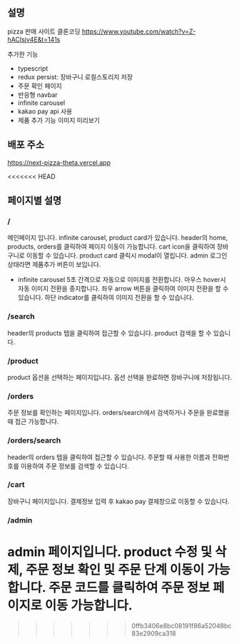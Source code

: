 ## 설명

pizza 판매 사이트 클론코딩
https://www.youtube.com/watch?v=Z-hACIsjv4E&t=141s

추가한 기능

- typescript
- redux persist: 장바구니 로컬스토리지 저장
- 주문 확인 페이지
- 반응형 navbar
- infinite carousel
- kakao pay api 사용
- 제품 추가 기능 이미지 미리보기

## 배포 주소

https://next-pizza-theta.vercel.app

<<<<<<< HEAD

## 페이지별 설명

### /

메인페이지 입니다. infinite carousel, product card가 있습니다.
header의 home, products, orders를 클릭하여 페이지 이동이 가능합니다.
cart icon을 클릭하여 장바구니로 이동할 수 있습니다.
product card 클릭시 modal이 열립니다.
admin 로그인 상태라면 제품추가 버튼이 보입니다.

- infinite carousel
  5초 간격으로 자동으로 이미지를 전환합니다.
  마우스 hover시 자동 이미지 전환을 중지합니다.
  좌우 arrow 버튼을 클릭하여 이미지 전환을 할 수 있습니다.
  하단 indicator를 클릭하여 이미지 전환을 할 수 있습니다.

### /search

header의 products 탭을 클릭하여 접근할 수 있습니다.
product 검색을 할 수 있습니다.

### /product

product 옵션을 선택하는 페이지입니다.
옵션 선택을 완료하면 장바구니에 저장됩니다.

### /orders

주문 정보를 확인하는 페이지입니다.
orders/search에서 검색하거나 주문을 완료했을 때 접근 가능합니다.

### /orders/search

header의 orders 탭을 클릭하여 접근할 수 있습니다.
주문할 때 사용한 이름과 전화번호를 이용하여 주문 정보를 검색할 수 있습니다.

### /cart

장바구니 페이지입니다.
결제정보 입력 후 kakao pay 결제창으로 이동할 수 있습니다.

### /admin

admin 페이지입니다.
product 수정 및 삭제, 주문 정보 확인 및 주문 단계 이동이 가능합니다.
주문 코드를 클릭하여 주문 정보 페이지로 이동 가능합니다.
=======

> > > > > > > 0ffb3406e8bc08191f86a52048bc83e2909ca318
